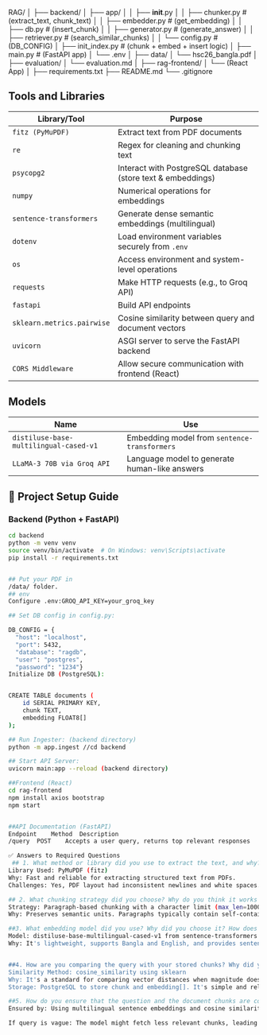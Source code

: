 RAG/
│
├── backend/
│   ├── app/
│   │   ├── __init__.py
│   │   ├── chunker.py          #(extract_text, chunk_text) 
│   │   ├── embedder.py         # (get_embedding)
│   │   ├── db.py               # (insert_chunk)
│   │   ├── generator.py        # (generate_answer)
│   │   ├── retriever.py        # (search_similar_chunks)
│   │   └── config.py           # (DB_CONFIG)
│   ├── init_index.py           # (chunk + embed + insert logic)
│   ├── main.py                 # (FastAPI app)
│   └── .env
│
├── data/
│   └── hsc26_bangla.pdf
│
├── evaluation/
│   └── evaluation.md
│
├── rag-frontend/
│   └── (React App)
│
├── requirements.txt
├── README.md
└── .gitignore

## Tools and Libraries 
| Library/Tool               | Purpose                                                     |
| -------------------------- | ----------------------------------------------------------- |
| `fitz (PyMuPDF)`           | Extract text from PDF documents                             |
| `re`                       | Regex for cleaning and chunking text                        |
| `psycopg2`                 | Interact with PostgreSQL database (store text & embeddings) |
| `numpy`                    | Numerical operations for embeddings                         |
| `sentence-transformers`    | Generate dense semantic embeddings (multilingual)           |
| `dotenv`                   | Load environment variables securely from `.env`             |
| `os`                       | Access environment and system-level operations              |
| `requests`                 | Make HTTP requests (e.g., to Groq API)                      |
| `fastapi`                  | Build API endpoints                                         |
| `sklearn.metrics.pairwise` | Cosine similarity between query and document vectors        |
| `uvicorn`                  | ASGI server to serve the FastAPI backend                    |
| `CORS Middleware`          | Allow secure communication with frontend (React)            |


## Models
| Name                                   | Use                                           |
| -------------------------------------- | --------------------------------------------- |
| `distiluse-base-multilingual-cased-v1` | Embedding model from `sentence-transformers`  |
| `LLaMA-3 70B via Groq API`             | Language model to generate human-like answers |



## 🔧 Project Setup Guide

### Backend (Python + FastAPI)

```bash
cd backend
python -m venv venv
source venv/bin/activate  # On Windows: venv\Scripts\activate
pip install -r requirements.txt


## Put your PDF in 
/data/ folder.
## env
Configure .env:GROQ_API_KEY=your_groq_key

## Set DB config in config.py:

DB_CONFIG = {
  "host": "localhost",
  "port": 5432,
  "database": "ragdb",
  "user": "postgres",
  "password": "1234"}
Initialize DB (PostgreSQL):


CREATE TABLE documents (
    id SERIAL PRIMARY KEY,
    chunk TEXT,
    embedding FLOAT8[]
);

## Run Ingester: (backend directory)
python -m app.ingest //cd backend

## Start API Server:
uvicorn main:app --reload (backend directory)

##Frontend (React)
cd rag-frontend
npm install axios bootstrap
npm start


##API Documentation (FastAPI)
Endpoint	Method	Description
/query	POST	Accepts a user query, returns top relevant responses

✅ Answers to Required Questions
 ## 1. What method or library did you use to extract the text, and why? Did you face any formatting challenges with the PDF content?
Library Used: PyMuPDF (fitz)
Why: Fast and reliable for extracting structured text from PDFs.
Challenges: Yes, PDF layout had inconsistent newlines and white spaces. I cleaned it using regex and double-newline paragraph splitting to preserve paragraph integrity.

## 2. What chunking strategy did you choose? Why do you think it works well for semantic retrieval?
Strategy: Paragraph-based chunking with a character limit (max_len=1000)
Why: Preserves semantic units. Paragraphs typically contain self-contained ideas which makes them suitable for retrieval tasks using embeddings.

##3. What embedding model did you use? Why did you choose it? How does it capture the meaning of the text?
Model: distiluse-base-multilingual-cased-v1 from sentence-transformers
Why: It's lightweight, supports Bangla and English, and provides sentence-level embeddings good for multilingual tasks. It captures semantic meaning using context-aware transformer-based architecture.


##4. How are you comparing the query with your stored chunks? Why did you choose this similarity method and storage setup?
Similarity Method: cosine_similarity using sklearn
Why: It's a standard for comparing vector distances when magnitude doesn't matter.
Storage: PostgreSQL to store chunk and embedding[]. It's simple and reliable for prototyping.

##5. How do you ensure that the question and the document chunks are compared meaningfully? What would happen if the query is vague or missing context?
Ensured by: Using multilingual sentence embeddings and cosine similarity to match contextually similar chunks.

If query is vague: The model might fetch less relevant chunks, leading to generic or incorrect answers. It’s best to log similarity scores and fallback to "Insufficient context" if all scores are low.

